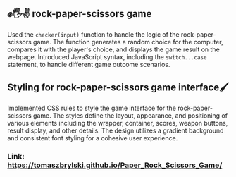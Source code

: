 ##  ✊🖐✌ rock-paper-scissors game

Used the `checker(input)` function to handle the logic of the rock-paper-scissors game. The function generates a random choice for the computer, compares it with the player's choice, and displays the game result on the webpage. Introduced JavaScript syntax, including the `switch...case` statement, to handle different game outcome scenarios.

## Styling for rock-paper-scissors game interface🖌

Implemented CSS rules to style the game interface for the rock-paper-scissors game. The styles define the layout, appearance, and positioning of various elements including the wrapper, container, scores, weapon buttons, result display, and other details. The design utilizes a gradient background and consistent font styling for a cohesive user experience.

### Link: https://tomaszbrylski.github.io/Paper_Rock_Scissors_Game/
